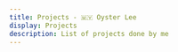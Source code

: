 ```yaml
---
title: Projects - 🇲🇾 Oyster Lee
display: Projects
description: List of projects done by me
---
```


<ListProjects />
